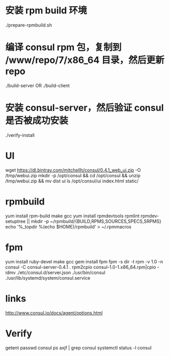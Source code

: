 # 安装 rpm build 环境
./prepare-rpmbuild.sh

# 编译 consul rpm 包，复制到 /www/repo/7/x86_64 目录，然后更新 repo
./build-server OR ./build-client

# 安装 consul-server，然后验证 consul 是否被成功安装
./verify-install

# UI

wget https://dl.bintray.com/mitchellh/consul/0.4.1_web_ui.zip -O /tmp/webui.zip
mkdir -p /opt/consul && cd /opt/consul && unzip /tmp/webui.zip && mv dist ui
ls /opt/consul/ui
index.html  static/

# rpmbuild
yum install rpm-build make gcc
yum install rpmdevtools rpmlint
rpmdev-setuptree
||
mkdir -p ~/rpmbuild/{BUILD,RPMS,SOURCES,SPECS,SRPMS}
echo '%_topdir %(echo $HOME)/rpmbuild' > ~/.rpmmacros

# fpm
yum install ruby-devel make gcc
gem install fpm
fpm -s dir -t rpm -v 1.0 -n consul -C consul-server-0.4.1 .
rpm2cpio consul-1.0-1.x86_64.rpm|cpio -idmv
./etc/consul.d/server.json
./usr/bin/consul
./usr/lib/systemd/system/consul.service


# links
http://www.consul.io/docs/agent/options.html

# Verify

getent passwd consul
ps axjf | grep consul
systemctl status -l consul
